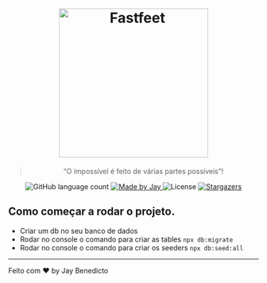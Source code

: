 <h1 align="center">
  <img alt="Fastfeet" title="Fastfeet" src="https://github.com/soamazyng/cursos_nodejs/blob/master/.github/logo.png?raw=true" width="300px" />  
</h1>

<blockquote align="center">“O impossível é feito de várias partes possíveis”!</blockquote>

<p align="center">
  <img alt="GitHub language count" src="https://img.shields.io/node/v/v?color=%2304D361">

  <a href="https://jay.com.br">
    <img alt="Made by Jay" src="https://img.shields.io/badge/made%20by-Jay-%2304D361">
  </a>

  <img alt="License" src="https://img.shields.io/badge/license-MIT-%2304D361">

  <a href="https://github.com/soamazyng/cursos_nodejs/stargazers">
    <img alt="Stargazers" src="https://img.shields.io/github/stars/soamazyng/cursos_nodejs?style=social">
  </a>
</p>

## Como começar a rodar o projeto.

- Criar um db no seu banco de dados
- Rodar no console o comando para criar as tables ``` npx db:migrate ```
- Rodar no console o comando para criar os seeders ``` npx db:seed:all ```

<hr>

Feito com ♥ by Jay Benedicto